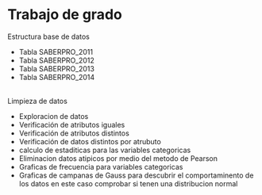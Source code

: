 # Trabajo de grado
  Estructura base de datos
    <ul>
      <li>Tabla SABERPRO_2011</li>
      <li>Tabla SABERPRO_2012</li>
      <li>Tabla SABERPRO_2013</li>
      <li>Tabla SABERPRO_2014</li>     
    </ul>

  Limpieza de datos 
    <ul>
      <li>Exploracion de datos</li>
      <li>Verificación de atributos iguales</li>
      <li>Verificación de atributos distintos</li>
      <li>Verificación de datos distintos por atrubuto</li>
      <li>calculo de estaditicas para las variables categoricas</li>
      <li>Eliminacion datos atipicos por medio del metodo de Pearson</li>
      <li>Graficas de frecuencia para variables categoricas </li>
      <li>Graficas de campanas de Gauss para descubrir el comportaminento de los datos en este caso comprobar si tenen una distribucion normal </li>
    </ul>
 



